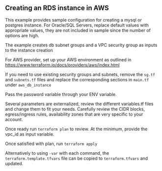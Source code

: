 ## Creating an RDS instance in AWS

This example provides sample configuration for creating a mysql or postgres instance. For Oracle/SQL Servers, replace default values with appropriate values, they are not included in sample since the number of options are high.

The example creates db subnet groups and a VPC security group as inputs to the instance creation

For AWS provider, set up your AWS environment as outlined in https://www.terraform.io/docs/providers/aws/index.html

If you need to use existing security groups and subnets, remove the `sg.tf` and `subnets.tf` files and replace the corresponding sections in `main.tf` under `aws_db_instance`

Pass the password variable through your ENV variable.

Several parameters are externalized, review the different variables.tf files and change them to fit your needs. Carefully review the CIDR blocks, egress/ingress rules, availability zones that are very specific to your account.

Once ready run `terraform plan` to review. 
At the minimum, provide the vpc_id as input variable.

Once satisfied with plan, run `terraform apply`  

Alternatively to using `-var` with each command, the `terraform.template.tfvars` file can be copied to `terraform.tfvars` and updated.
